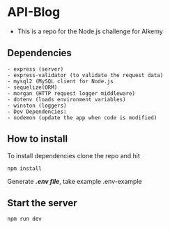 # API-Blog
* This is a repo for the Node.js challenge for Alkemy

## Dependencies
```{r, class.output="scroll-100"}
- express (server)
- express-validator (to validate the request data)
- mysql2 (MySQL client for Node.js
- sequelize(ORM)
- morgan (HTTP request logger middleware)
- dotenv (loads environment variables)
- winston (loggers)
- Dev Dependencies:
- nodemon (update the app when code is modified)
```


## How to install

To install dependencies clone the repo and hit

```
npm install
```

Generate ***.env file***, take example .env-example

## Start the server
```
npm run dev
```